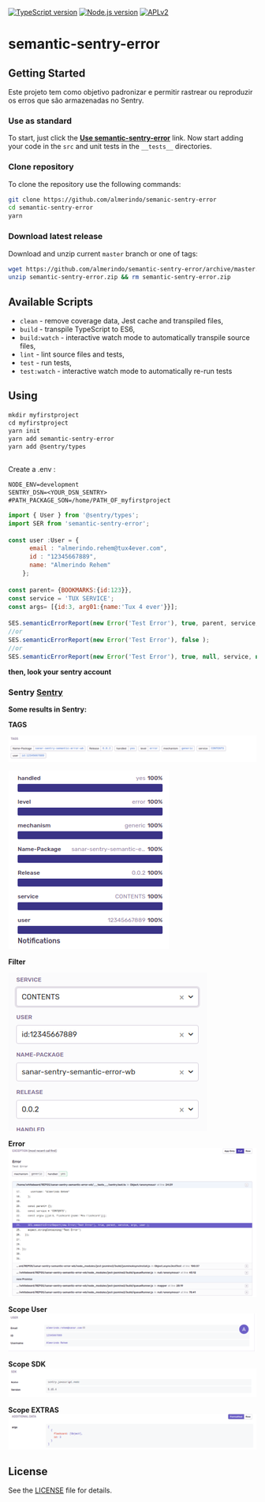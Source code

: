 [![TypeScript version][ts-badge]][typescript-38]
[![Node.js version][nodejs-badge]][nodejs]
[![APLv2][license-badge]][LICENSE]


# semantic-sentry-error

## Getting Started

Este projeto tem como objetivo padronizar e permitir rastrear ou reproduzir os erros que são armazenadas no Sentry.

### Use as standard 

To start, just click the **[Use semantic-sentry-error][repo-template-action]** link. Now start adding your code in the `src` and unit tests in the `__tests__` directories.

### Clone repository

To clone the repository use the following commands:

```sh
git clone https://github.com/almerindo/semanic-sentry-error
cd semantic-sentry-error
yarn
```

### Download latest release

Download and unzip current `master` branch or one of tags:

```sh
wget https://github.com/almerindo/semantic-sentry-error/archive/master.zip -O semantic-sentry-error.zip
unzip semantic-sentry-error.zip && rm semantic-sentry-error.zip
```

## Available Scripts

+ `clean` - remove coverage data, Jest cache and transpiled files,
+ `build` - transpile TypeScript to ES6,
+ `build:watch` - interactive watch mode to automatically transpile source files,
+ `lint` - lint source files and tests,
+ `test` - run tests,
+ `test:watch` - interactive watch mode to automatically re-run tests

## Using

```
mkdir myfirstproject
cd myfirstproject
yarn init
yarn add semantic-sentry-error
yarn add @sentry/types 


```
Create a .env :

```
NODE_ENV=development
SENTRY_DSN=<YOUR_DSN_SENTRY>
#PATH_PACKAGE_SON=/home/PATH_OF_myfirstproject
```


```js
import { User } from '@sentry/types';
import SER from 'semantic-sentry-error';

const user :User = {
      email : "almerindo.rehem@tux4ever.com",
      id : "12345667889",
      name: "Almerindo Rehem"
    };

const parent= {BOOKMARKS:{id:123}},
const service = 'TUX SERVICE';
const args= [{id:3, arg01:{name:'Tux 4 ever'}}];

SES.semanticErrorReport(new Error('Test Error'), true, parent, service, args, user );
//or
SES.semanticErrorReport(new Error('Test Error'), false );
//or
SES.semanticErrorReport(new Error('Test Error'), true, null, service, null, user );
```
**then, look your sentry account**


### Sentry [Sentry](http://sentry.io)
**Some results in Sentry:**

**TAGS**

![TAGS](./doc/assets/TAGS.png)


![TAGS2](./doc/assets/TAGS2.png)

**Filter**

![Filters](./doc/assets/Filter.png)

**Error**
![Erros](./doc/assets/ERROR.png)


**Scope User**
![USER](./doc/assets/scopeUser.png)

**Scope SDK**
![SDK](./doc/assets/scopeSDK.png)

**Scope EXTRAS**
![EXTRAS](./doc/assets/scopeExtra.png)


## License
 See the [LICENSE](https://github.com/almerindo/semantic-sentry-error/blob/master/LICENSE) file for details.

[ts-badge]: https://img.shields.io/badge/TypeScript-3.8-blue.svg
[nodejs-badge]: https://img.shields.io/badge/Node.js->=%2012.16-blue.svg
[nodejs]: https://nodejs.org/dist/latest-v12.x/docs/api/
[typescript]: https://www.typescriptlang.org/
[typescript-38]: https://www.typescriptlang.org/docs/handbook/release-notes/typescript-3-8.html
[license-badge]: https://img.shields.io/badge/license-APLv2-blue.svg
[license]: https://github.com/jsynowiec/node-typescript-boilerplate/blob/master/LICENSE


[gha-badge]: https://github.com/almerindo/semantic-sentry-error/workflows/release/badge.svg


[jest]: https://facebook.github.io/jest/
[eslint]: https://github.com/eslint/eslint
[wiki-js-tests]: https://github.com/...
[prettier]: https://prettier.io
[gha-actions]: https://github.com/almerindo/semantic-sentry-error/actions/

[repo-template-action]: https://github.com/almerindo/semantic-sentry-error/
